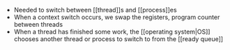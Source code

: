 - Needed to switch between [[thread]]s and [[process]]es
- When a context switch occurs, we swap the registers, program counter between threads
- When a thread has finished some work, the [[operating system|OS]] chooses another thread or process to switch to from the [[ready queue]]
